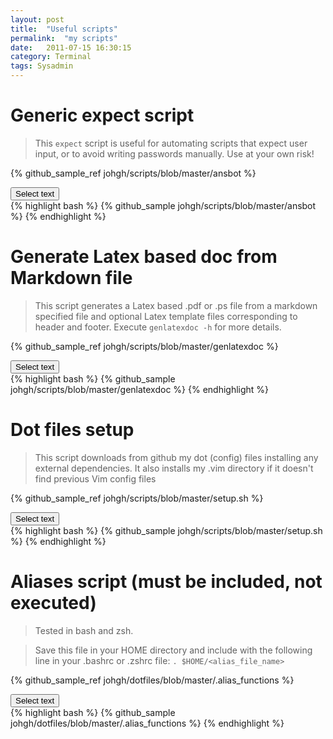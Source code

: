 ```yaml
---
layout: post
title:  "Useful scripts"
permalink:  "my scripts"
date:   2011-07-15 16:30:15
category: Terminal
tags: Sysadmin
---
```

# Generic expect script

> This `expect` script is useful for automating scripts that expect user input, or to avoid writing passwords manually. Use at your own risk!

{% github_sample_ref johgh/scripts/blob/master/ansbot  %}
<div> <button class="selectButton" data-id="#selectText1" type="button">Select text </button> </div>
<div id="selectText1">
{% highlight bash %}
{% github_sample johgh/scripts/blob/master/ansbot %}
{% endhighlight %}
</div>

# Generate Latex based doc from Markdown file

> This script generates a Latex based .pdf or .ps file from a markdown specified file and optional Latex template files corresponding to header and footer. Execute `genlatexdoc -h` for more details.

{% github_sample_ref johgh/scripts/blob/master/genlatexdoc %}
<div> <button class="selectButton" data-id="#selectText3" type="button">Select text </button> </div>
<div id="selectText3">
{% highlight bash %}
{% github_sample johgh/scripts/blob/master/genlatexdoc %}
{% endhighlight %}
</div>

# Dot files setup

> This script downloads from github my dot (config) files installing any external dependencies. It also installs
> my .vim directory if it doesn't find previous Vim config files

{% github_sample_ref johgh/scripts/blob/master/setup.sh  %}
<div> <button class="selectButton" data-id="#selectText2" type="button">Select text </button> </div>
<div id="selectText2">
{% highlight bash %}
{% github_sample johgh/scripts/blob/master/setup.sh %}
{% endhighlight %}
</div>

# Aliases script (must be included, not executed)

> Tested in bash and zsh.

> Save this file in your HOME directory and include with the following line in your .bashrc or .zshrc file:
    ```. $HOME/<alias_file_name>```


{% github_sample_ref johgh/dotfiles/blob/master/.alias_functions  %}
<div> <button class="selectButton" data-id="#selectText4" type="button">Select text </button> </div>
<div id="selectText4">
{% highlight bash %}
{% github_sample johgh/dotfiles/blob/master/.alias_functions %}
{% endhighlight %}
</div>


<script src="{{ "/scripts/selecttext.js" | prepend: site.baseurl }}"></script>

